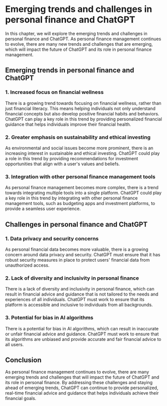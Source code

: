 Emerging trends and challenges in personal finance and ChatGPT
==================================================================================================================

In this chapter, we will explore the emerging trends and challenges in personal finance and ChatGPT. As personal finance management continues to evolve, there are many new trends and challenges that are emerging, which will impact the future of ChatGPT and its role in personal finance management.

Emerging trends in personal finance and ChatGPT
-----------------------------------------------

### 1. Increased focus on financial wellness

There is a growing trend towards focusing on financial wellness, rather than just financial literacy. This means helping individuals not only understand financial concepts but also develop positive financial habits and behaviors. ChatGPT can play a key role in this trend by providing personalized financial guidance that helps individuals improve their financial health.

### 2. Greater emphasis on sustainability and ethical investing

As environmental and social issues become more prominent, there is an increasing interest in sustainable and ethical investing. ChatGPT could play a role in this trend by providing recommendations for investment opportunities that align with a user's values and beliefs.

### 3. Integration with other personal finance management tools

As personal finance management becomes more complex, there is a trend towards integrating multiple tools into a single platform. ChatGPT could play a key role in this trend by integrating with other personal finance management tools, such as budgeting apps and investment platforms, to provide a seamless user experience.

Challenges in personal finance and ChatGPT
------------------------------------------

### 1. Data privacy and security concerns

As personal financial data becomes more valuable, there is a growing concern around data privacy and security. ChatGPT must ensure that it has robust security measures in place to protect users' financial data from unauthorized access.

### 2. Lack of diversity and inclusivity in personal finance

There is a lack of diversity and inclusivity in personal finance, which can result in financial advice and guidance that is not tailored to the needs and experiences of all individuals. ChatGPT must work to ensure that its platform is accessible and inclusive to individuals from all backgrounds.

### 3. Potential for bias in AI algorithms

There is a potential for bias in AI algorithms, which can result in inaccurate or unfair financial advice and guidance. ChatGPT must work to ensure that its algorithms are unbiased and provide accurate and fair financial advice to all users.

Conclusion
----------

As personal finance management continues to evolve, there are many emerging trends and challenges that will impact the future of ChatGPT and its role in personal finance. By addressing these challenges and staying ahead of emerging trends, ChatGPT can continue to provide personalized, real-time financial advice and guidance that helps individuals achieve their financial goals.


